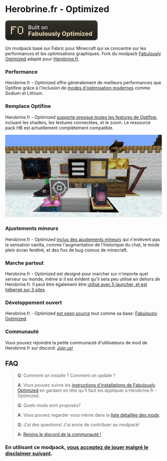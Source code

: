 # Herobrine.fr - Optimized

[![Built on Fabulously Optimized](https://raw.githubusercontent.com/intergrav/devins-badges/v2/assets/cozy/built-with/fabulously-optimized_64h.png)](https://github.com/Fabulously-Optimized/fabulously-optimized)

Un modpack basé sur Fabric pour Minecraft qui se concentre sur les performances et les optimisations graphiques. Fork du modpack [Fabulously Optimized][3] adapté pour [Herobrine.fr][17].

### Performance

Herobrine.fr - Optimized offre généralement de meilleurs performances que Optifine grâce à l'inclusion de [modes d'optimisation modernes][1] comme Sodium et Lithium.

### Remplace Optifine

Herobrine.fr - Optimized [supporte presque toutes les features de Optifine][2], incluant les shaders, les textures connectées, et le zoom. Le ressource pack HB est actuellement complètement compatible.

![Alt text](images/demo_textures.png?raw=true "Toutes les textures fonctionnent!")

### Ajustements mineurs

Herobrine.fr - Optimized [inclus des ajustements mineurs][4] qui n'enlèvent pas la sensation vanilla, comme l'augmentation de l'historique du chat, le mode plein écran fenêtré, et des fixs de bug connus de minecraft.

### Marche partout

Herobrine.fr - Optimized est designé pour marcher sur n'importe quel serveur ou monde, même si il est évident qu'il sera peu utilisé en dehors de Herobrine.fr. Il peut être également être [utilisé avec 5 launcher, et est hébergé sur 3 sites][6].

### Développement ouvert

Herobrine.fr - Optimized [est open source][8] tout comme sa base: [Fabulously Optimized][3].

### Communauté

Vous pouvez rejoindre la petite communauté d'utilisateurs de mod de Herobrine.fr sur discord: [Join us!][10]

## FAQ

> **Q**: Comment on installe ? Comment on update ?
> 
> **A**: Vous pouvez suivre les [instructions d'installations de Fabulously Optimized][11] en gardant en tête qu'il faut les appliquer à Herobrine.fr - Optimized.


> **Q**: Quels mods sont proposés? 
> 
> **A**: Vous pouvez regarder vous même dans la [liste détaillée des mods][12].


> **Q**: J'ai des questions! J'ai envie de contribuer au modpack!
> 
> **A**: [Rejoins le discord de la communauté !][10]

### En utilisant ce modpack, [vous acceptez de jouer malgré le disclaimer suivant][15].

[1]: https://github.com/HB-Modding-Crew/Herobrine.fr-Optimized/blob/main/INCLUDED-MODS.md#smooth
[2]: https://fabulously-optimized.gitbook.io/modpack/readme/give-up-optifine
[3]: https://www.curseforge.com/minecraft/modpacks/fabulously-optimized
[4]: https://github.com/HB-Modding-Crew/Herobrine.fr-Optimized/blob/main/INCLUDED-MODS.md#functional
[5]: https://github.com/HB-Modding-Crew/Herobrine.fr-Optimized/blob/main/CHANGELOG.md
[6]: https://github.com/HB-Modding-Crew/Herobrine.fr-Optimized#downloads
[7]: https://fabulously-optimized.gitbook.io/modpack/readme/language-support
[8]: https://github.com/HB-Modding-Crew/Herobrine.fr-Optimized
[9]: https://github.com/HB-Modding-Crew/Herobrine.fr-Optimized/issues/257
[10]: https://discord.gg/CKBdqQrFf8
[11]: https://fabulously-optimized.gitbook.io/modpack/
[12]: https://github.com/HB-Modding-Crew/Herobrine.fr-Optimized/blob/main/INCLUDED-MODS.md
[13]: https://fabulously-optimized.gitbook.io/modpack/readme/server-setup
[14]: https://www.bisecthosting.com/clients/aff.php?aff=2604
[15]: https://github.com/HB-Modding-Crew/Herobrine.fr-Optimized#disclaimers
[16]: https://github.com/HB-Modding-Crew/Herobrine.fr-Optimized/blob/main/CONTRIBUTING.md
[17]: https://www.herobrine.fr/index.php